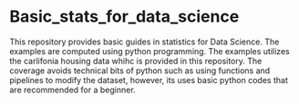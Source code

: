 # Basic_stats_for_data_science
This repository provides basic guides in statistics for Data Science. The examples are computed using python programming. The examples utilizes the carlifonia housing data whihc is provided in this repository.
The coverage avoids technical bits of python such as using functions and pipelines to modify the dataset, however, its uses basic python codes that are recommended for a beginner.
